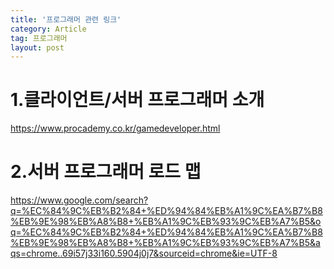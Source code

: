 ```yaml
---
title: '프로그래머 관련 링크'
category: Article
tag: 프로그래머
layout: post
---
```


# 1.클라이언트/서버 프로그래머 소개
<https://www.procademy.co.kr/gamedeveloper.html>

# 2.서버 프로그래머 로드 맵
<https://www.google.com/search?q=%EC%84%9C%EB%B2%84+%ED%94%84%EB%A1%9C%EA%B7%B8%EB%9E%98%EB%A8%B8+%EB%A1%9C%EB%93%9C%EB%A7%B5&oq=%EC%84%9C%EB%B2%84+%ED%94%84%EB%A1%9C%EA%B7%B8%EB%9E%98%EB%A8%B8+%EB%A1%9C%EB%93%9C%EB%A7%B5&aqs=chrome..69i57j33i160.5904j0j7&sourceid=chrome&ie=UTF-8>
